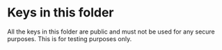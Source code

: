 # Keys in this folder

All the keys in this folder are public and must not be used for any secure purposes. This is for testing purposes only.